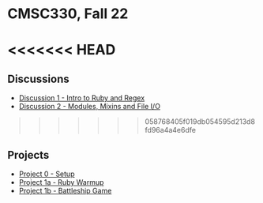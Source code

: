 # CMSC330, Fall 22

<<<<<<< HEAD
=======
## Discussions
* [Discussion 1 - Intro to Ruby and Regex](./discussions/discussion1)
* [Discussion 2 - Modules, Mixins and File I/O](./discussions/discussion2)

>>>>>>> 058768405f019db054595d213d8fd96a4a4e6dfe
## Projects
* [Project 0 - Setup](./project0)
* [Project 1a - Ruby Warmup](./project1a)
* [Project 1b - Battleship Game](./project1b)
